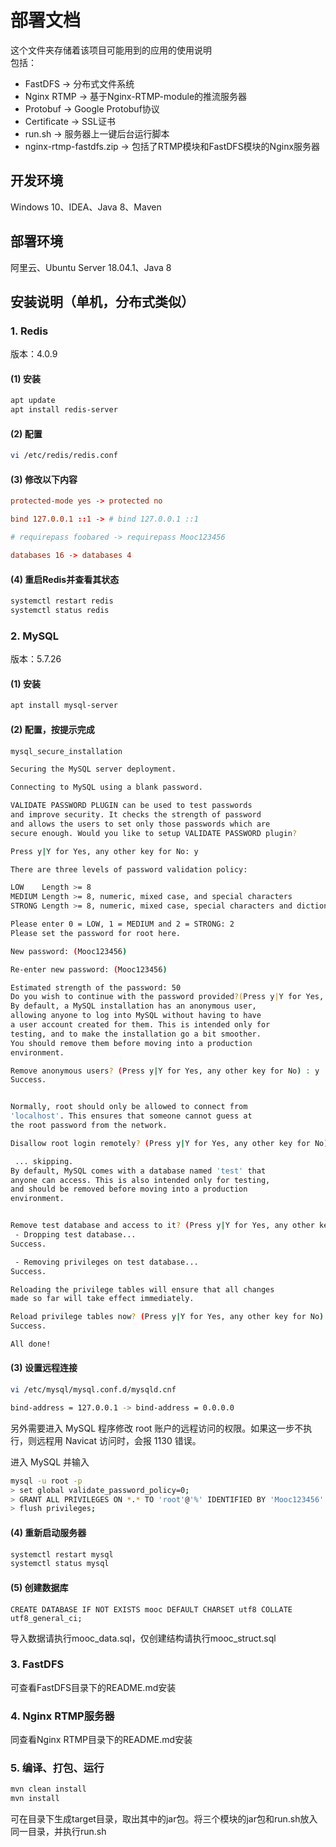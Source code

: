 # 部署文档

这个文件夹存储着该项目可能用到的应用的使用说明  
包括：

- FastDFS -> 分布式文件系统
- Nginx RTMP -> 基于Nginx-RTMP-module的推流服务器
- Protobuf -> Google Protobuf协议
- Certificate -> SSL证书
- run.sh -> 服务器上一键后台运行脚本
- nginx-rtmp-fastdfs.zip -> 包括了RTMP模块和FastDFS模块的Nginx服务器

## 开发环境

Windows 10、IDEA、Java 8、Maven

## 部署环境

阿里云、Ubuntu Server 18.04.1、Java 8

## 安装说明（单机，分布式类似）

### 1. Redis

版本：4.0.9

#### (1) 安装

```bash
apt update
apt install redis-server
```

#### (2) 配置

```bash
vi /etc/redis/redis.conf
```

#### (3) 修改以下内容

```conf
protected-mode yes -> protected no

bind 127.0.0.1 ::1 -> # bind 127.0.0.1 ::1

# requirepass foobared -> requirepass Mooc123456

databases 16 -> databases 4
```

#### (4) 重启Redis并查看其状态

```bash
systemctl restart redis
systemctl status redis
```

### 2. MySQL

版本：5.7.26

#### (1) 安装

```bash
apt install mysql-server
```

#### (2) 配置，按提示完成

```bash
mysql_secure_installation
```

```bash
Securing the MySQL server deployment.                                   

Connecting to MySQL using a blank password.

VALIDATE PASSWORD PLUGIN can be used to test passwords
and improve security. It checks the strength of password
and allows the users to set only those passwords which are
secure enough. Would you like to setup VALIDATE PASSWORD plugin?

Press y|Y for Yes, any other key for No: y

There are three levels of password validation policy:

LOW    Length >= 8
MEDIUM Length >= 8, numeric, mixed case, and special characters
STRONG Length >= 8, numeric, mixed case, special characters and dictionary                  file

Please enter 0 = LOW, 1 = MEDIUM and 2 = STRONG: 2
Please set the password for root here.

New password: (Mooc123456)

Re-enter new password: (Mooc123456)

Estimated strength of the password: 50 
Do you wish to continue with the password provided?(Press y|Y for Yes, any other key for No) : y
By default, a MySQL installation has an anonymous user,
allowing anyone to log into MySQL without having to have
a user account created for them. This is intended only for
testing, and to make the installation go a bit smoother.
You should remove them before moving into a production
environment.

Remove anonymous users? (Press y|Y for Yes, any other key for No) : y
Success.


Normally, root should only be allowed to connect from
'localhost'. This ensures that someone cannot guess at
the root password from the network.

Disallow root login remotely? (Press y|Y for Yes, any other key for No) : n

 ... skipping.
By default, MySQL comes with a database named 'test' that
anyone can access. This is also intended only for testing,
and should be removed before moving into a production
environment.


Remove test database and access to it? (Press y|Y for Yes, any other key for No) : y
 - Dropping test database...
Success.

 - Removing privileges on test database...
Success.

Reloading the privilege tables will ensure that all changes
made so far will take effect immediately.

Reload privilege tables now? (Press y|Y for Yes, any other key for No) : y
Success.

All done! 
```

#### (3) 设置远程连接

```bash
vi /etc/mysql/mysql.conf.d/mysqld.cnf
```

```bash
bind-address = 127.0.0.1 -> bind-address = 0.0.0.0
```

另外需要进入 MySQL 程序修改 root 账户的远程访问的权限。如果这一步不执行，则远程用 Navicat 访问时，会报 1130 错误。

进入 MySQL 并输入

```bash
mysql -u root -p
> set global validate_password_policy=0; 
> GRANT ALL PRIVILEGES ON *.* TO 'root'@'%' IDENTIFIED BY 'Mooc123456' WITH GRANT OPTION;
> flush privileges;
```

#### (4) 重新启动服务器

```bash
systemctl restart mysql
systemctl status mysql
```

#### (5) 创建数据库

```
CREATE DATABASE IF NOT EXISTS mooc DEFAULT CHARSET utf8 COLLATE utf8_general_ci;
```

导入数据请执行mooc_data.sql，仅创建结构请执行mooc_struct.sql

### 3. FastDFS

可查看FastDFS目录下的README.md安装

### 4. Nginx RTMP服务器

同查看Nginx RTMP目录下的README.md安装

### 5. 编译、打包、运行

```bash
mvn clean install
mvn install
```

可在目录下生成target目录，取出其中的jar包。将三个模块的jar包和run.sh放入同一目录，并执行run.sh
